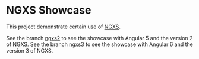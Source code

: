 # NGXS Showcase #

This project demonstrate certain use of [NGXS]().

See the branch [ngxs2]() to see the showcase with Angular 5 and the version 2 of NGXS.
See the branch [ngxs3]() to see the showcase with Angular 6 and the version 3 of NGXS.
